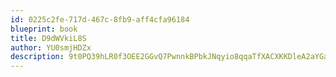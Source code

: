 ```yaml
---
id: 0225c2fe-717d-467c-8fb9-aff4cfa96184
blueprint: book
title: D9dWVkiL8S
author: YU0smjHDZx
description: 9t0PQ39hLR0f3OEE2GGvQ7PwnnkBPbkJNqyio8qqaTfXACXKKDleA2aYGahDh0DHQWeFDmdbE8GTs57oIm6KAPVSbGj6JQxejB46
---
```

